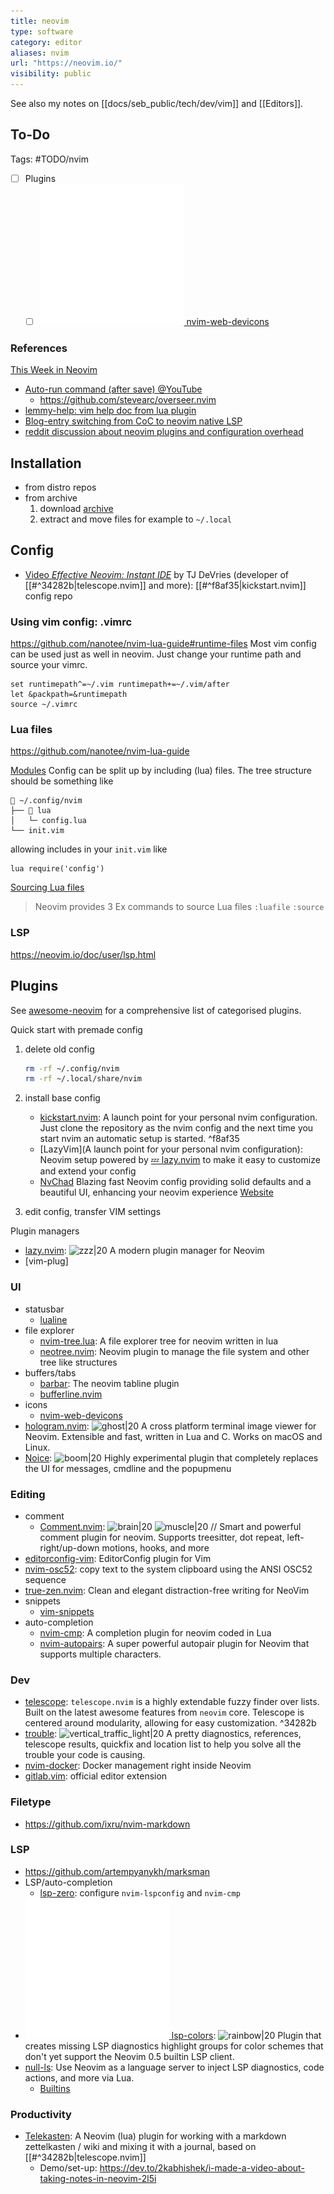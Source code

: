 ```yaml
---
title: neovim
type: software
category: editor
aliases: nvim
url: "https://neovim.io/"
visibility: public
---
```


See also my notes on [[docs/seb_public/tech/dev/vim]] and [[Editors]].

## To-Do

Tags: #TODO/nvim

- [ ] Plugins
    - [ ] [![|20](github.png) nvim-web-devicons](https://github.com/nvim-tree/nvim-web-devicons)

### References

[This Week in Neovim](https://this-week-in-neovim.org/)

- [Auto-run command (after save) @YouTube](https://www.youtube.com/watch?v=9gUatBHuXE0)
    - <https://github.com/stevearc/overseer.nvim>
- [lemmy-help: vim help doc from lua plugin](https://github.com/numToStr/lemmy-help)
- [Blog-entry switching from CoC to neovim native LSP](https://www.vikasraj.dev/blog/lsp-neovim-retrospective)
- [reddit discussion about neovim plugins and configuration overhead](https://www.reddit.com/r/neovim/comments/wehqqr/some_constructive_criticism_for_the_hard_working/)

## Installation

- from distro repos
- from archive
    1. download [archive](https://github.com/neovim/neovim/releases/latest/download/nvim-linux64.tar.gz)
    2. extract and move files for example to `~/.local`

## Config

- [Video *Effective Neovim: Instant IDE*](https://www.youtube.com/watch?v=stqUbv-5u2s) by TJ DeVries (developer of [[#^34282b|telescope.nvim]] and more): [[#^f8af35|kickstart.nvim]] config repo

### Using vim config: .vimrc

<https://github.com/nanotee/nvim-lua-guide#runtime-files>
Most vim config can be used just as well in neovim. Just change your runtime path and source your vimrc.

```vim
set runtimepath^=~/.vim runtimepath+=~/.vim/after
let &packpath=&runtimepath
source ~/.vimrc
```

### Lua files

<https://github.com/nanotee/nvim-lua-guide>

[Modules](https://github.com/nanotee/nvim-lua-guide#modules)
Config can be split up by including (lua) files. The tree structure should be something like

```
📂 ~/.config/nvim
├── 📂 lua
│   └─ config.lua
└── init.vim
```

allowing includes in your `init.vim` like

```vim
lua require('config')
```

[Sourcing Lua files](https://github.com/nanotee/nvim-lua-guide#sourcing-lua-files)
> Neovim provides 3 Ex commands to source Lua files
> `:luafile`
> `:source`

### LSP

<https://neovim.io/doc/user/lsp.html>

## Plugins

See [awesome-neovim](https://github.com/rockerBOO/awesome-neovim) for a comprehensive list of categorised plugins.

Quick start with premade config

1. delete old config

   ```bash
   rm -rf ~/.config/nvim
   rm -rf ~/.local/share/nvim
   ```

2. install base config
    - [kickstart.nvim](https://github.com/nvim-lua/kickstart.nvim): A launch point for your personal nvim configuration. Just clone the repository as the nvim config and the next time you start nvim an automatic setup is started. ^f8af35
    - [LazyVim](A launch point for your personal nvim configuration): Neovim setup powered by [💤 lazy.nvim](https://github.com/folke/lazy.nvim) to make it easy to customize and extend your config
    - [NvChad](https://nvchad.com/) Blazing fast Neovim config providing solid defaults and a beautiful UI, enhancing your neovim experience
      [Website](https://github.com/NvChad/NvChad)
3. edit config, transfer VIM settings

Plugin managers

- [lazy.nvim](https://github.com/folke/lazy.nvim): ![zzz|20](https://github.githubassets.com/images/icons/emoji/unicode/1f4a4.png) A modern plugin manager for Neovim
- [vim-plug]

### UI

- statusbar
    - [lualine](https://github.com/nvim-lualine/lualine.nvim)
- file explorer
    - [nvim-tree.lua](https://github.com/nvim-tree/nvim-tree.lua): A file explorer tree for neovim written in lua
    - [neotree.nvim](https://github.com/nvim-neo-tree/neo-tree.nvim): Neovim plugin to manage the file system and other tree like structures
- buffers/tabs
    - [barbar](): The neovim tabline plugin
    - [bufferline.nvim](https://github.com/akinsho/bufferline.nvim)
- icons
    - [nvim-web-devicons](https://github.com/nvim-tree/nvim-web-devicons)
- [hologram.nvim](https://github.com/edluffy/hologram.nvim): ![ghost|20](https://github.githubassets.com/images/icons/emoji/unicode/1f47b.png) A cross platform terminal image viewer for Neovim. Extensible and fast, written in Lua and C. Works on macOS and Linux.
- [Noice](https://github.com/folke/noice.nvim): ![boom|20](https://github.githubassets.com/images/icons/emoji/unicode/1f4a5.png) Highly experimental plugin that completely replaces the UI for messages, cmdline and the popupmenu

### Editing

- comment
    - [Comment.nvim](https://github.com/numToStr/Comment.nvim): ![brain|20](https://github.githubassets.com/images/icons/emoji/unicode/1f9e0.png) ![muscle|20](https://github.githubassets.com/images/icons/emoji/unicode/1f4aa.png) // Smart and powerful comment plugin for neovim. Supports treesitter, dot repeat, left-right/up-down motions, hooks, and more
- [editorconfig-vim](https://github.com/editorconfig/editorconfig-vim): EditorConfig plugin for Vim
- [nvim-osc52](https://github.com/ojroques/nvim-osc52): copy text to the system clipboard using the ANSI OSC52 sequence
- [true-zen.nvim](https://github.com/Pocco81/true-zen.nvim): Clean and elegant distraction-free writing for NeoVim
- snippets
    - [vim-snippets](https://github.com/honza/vim-snippets)
- auto-completion
    - [nvim-cmp](https://github.com/hrsh7th/nvim-cmp): A completion plugin for neovim coded in Lua
    - [nvim-autopairs](https://github.com/windwp/nvim-autopairs): A super powerful autopair plugin for Neovim that supports multiple characters.

### Dev

- [telescope](https://github.com/nvim-telescope/telescope.nvim): `telescope.nvim` is a highly extendable fuzzy finder over lists. Built on the latest awesome features from `neovim` core. Telescope is centered around modularity, allowing for easy customization. ^34282b
- [trouble](https://github.com/folke/trouble.nvim): ![vertical_traffic_light|20](https://github.githubassets.com/images/icons/emoji/unicode/1f6a6.png) A pretty diagnostics, references, telescope results, quickfix and location list to help you solve all the trouble your code is causing.
- [nvim-docker](https://github.com/dgrbrady/nvim-docker): Docker management right inside Neovim
- [gitlab.vim](https://gitlab.com/gitlab-org/editor-extensions/gitlab.vim): official editor extension

### Filetype

- <https://github.com/ixru/nvim-markdown>

### LSP

- <https://github.com/artempyanykh/marksman>
- LSP/auto-completion
    - [lsp-zero](https://github.com/VonHeikemen/lsp-zero.nvim): configure `nvim-lspconfig` and `nvim-cmp`
- [![|20](github.png) lsp-colors](https://github.com/folke/lsp-colors.nvim): ![rainbow|20](https://github.githubassets.com/images/icons/emoji/unicode/1f308.png) Plugin that creates missing LSP diagnostics highlight groups for color schemes that don't yet support the Neovim 0.5 builtin LSP client.
- [null-ls](https://github.com/jose-elias-alvarez/null-ls.nvim): Use Neovim as a language server to inject LSP diagnostics, code actions, and more via Lua.
    - [Builtins](https://github.com/jose-elias-alvarez/null-ls.nvim/blob/main/doc/BUILTINS.md#vale)

### Productivity

- [Telekasten](https://github.com/renerocksai/telekasten.nvim): A Neovim (lua) plugin for working with a markdown zettelkasten / wiki and mixing it with a journal, based on [[#^34282b|telescope.nvim]]
    - Demo/set-up: <https://dev.to/2kabhishek/i-made-a-video-about-taking-notes-in-neovim-2l5i>
